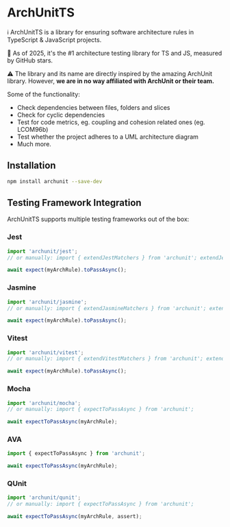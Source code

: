 # ArchUnitTS

ℹ️ ArchUnitTS is a library for ensuring software architecture rules in TypeScript & JavaScript projects.

💚 As of 2025, it's the #1 architecture testing library for TS and JS, measured by GitHub stars.

⚠️ The library and its name are directly inspired by the amazing ArchUnit library. However, **we are in no way affiliated with ArchUnit or their team.**

Some of the functionality:

- Check dependencies between files, folders and slices
- Check for cyclic dependencies
- Test for code metrics, eg. coupling and cohesion related ones (eg. LCOM96b)
- Test whether the project adheres to a UML architecture diagram
- Much more.

## Installation

```bash
npm install archunit --save-dev
```

## Testing Framework Integration

ArchUnitTS supports multiple testing frameworks out of the box:

### Jest

```typescript
import 'archunit/jest';
// or manually: import { extendJestMatchers } from 'archunit'; extendJestMatchers();

await expect(myArchRule).toPassAsync();
```

### Jasmine

```typescript
import 'archunit/jasmine';
// or manually: import { extendJasmineMatchers } from 'archunit'; extendJasmineMatchers();

await expect(myArchRule).toPassAsync();
```

### Vitest

```typescript
import 'archunit/vitest';
// or manually: import { extendVitestMatchers } from 'archunit'; extendVitestMatchers();

await expect(myArchRule).toPassAsync();
```

### Mocha

```typescript
import 'archunit/mocha';
// or manually: import { expectToPassAsync } from 'archunit';

await expectToPassAsync(myArchRule);
```

### AVA

```typescript
import { expectToPassAsync } from 'archunit';

await expectToPassAsync(myArchRule);
```

### QUnit

```typescript
import 'archunit/qunit';
// or manually: import { expectToPassAsync } from 'archunit';

await expectToPassAsync(myArchRule, assert);
```
